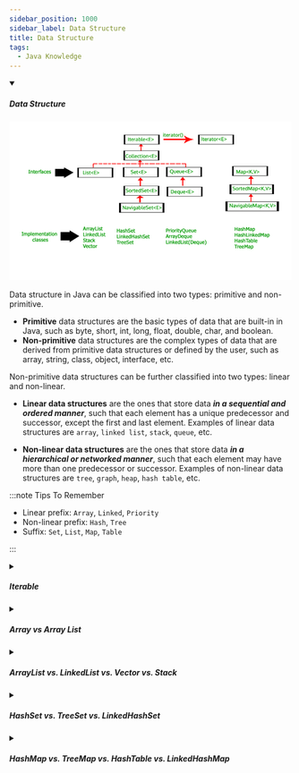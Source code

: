 ```yaml
---
sidebar_position: 1000
sidebar_label: Data Structure
title: Data Structure
tags:
  - Java Knowledge
---
```


<!-- https://brandfolder.com/workbench/extract-text-from-image -->
<!-- ![for root](/img/interviews/angular/forroot.png) -->

<details open>
<summary><h5>Data Structure</h5></summary>

![How Java Works](/img/interviews/java/data-structure.png)

Data structure in Java can be classified into two types: primitive and non-primitive.

- **Primitive** data structures are the basic types of data that are built-in in Java, such as byte, short, int, long, float, double, char, and boolean. 
- **Non-primitive** data structures are the complex types of data that are derived from primitive data structures or defined by the user, such as array, string, class, object, interface, etc.

Non-primitive data structures can be further classified into two types: linear and non-linear.

- **Linear data structures** are the ones that store data ***in a sequential and ordered manner***, such that each element has a unique predecessor and successor, except the first and last element. Examples of linear data structures are `array`, `linked list`, `stack`, `queue`, etc.

- **Non-linear data structures** are the ones that store data ***in a hierarchical or networked manner***, such that each element may have more than one predecessor or successor. Examples of non-linear data structures are `tree`, `graph`, `heap`, `hash table`, etc.

:::note Tips To Remember
- Linear prefix: `Array`, `Linked`, `Priority`
- Non-linear prefix: `Hash`, `Tree`
- Suffix: `Set`, `List`, `Map`, `Table`

:::
</details>

<details>
<summary><h5>Iterable</h5></summary>

Iterable in Java is an interface that represents a collection of elements that can be iterated over using a for-each loop or an iterator & allows sequential access to the elements of a collection. It has three methods: `hasNext()`, `next()`, and `remove()`.

```java
// A custom class that implements Iterable interface
class MyCollection<T> implements Iterable<T> {
  // An array to store the elements
  private T[] array;

  // A constructor to initialize the array
  public MyCollection(T[] array) {
    this.array = array;
  }

  // An implementation of iterator () method that returns an Iterator object
  public Iterator<T> iterator() {
    // Return an anonymous inner class that implements Iterator interface
    return new Iterator<T>() {
      // A variable to keep track of the current index
      private int index = 0;

      // An implementation of hasNext () method that checks if there are more elements
      public boolean hasNext() {
        return index < array.length;
      }

      // An implementation of next () method that returns the next element
      public T next() {
        return array[index++];
      }

      // An implementation of remove () method that is not supported
      public void remove() {
        throw new UnsupportedOperationException();
      }
    };
  }
}
```

To use an Iterable object in Java, we can either use a for-each loop or an explicit iterator. For example:

```java
// Create an array of strings
String[] names = {"Alice", "Bob", "Charlie"};

// Create an instance of MyCollection class with the array
MyCollection<String> myCollection = new MyCollection<>(names);

// Use a for-each loop to iterate over the elements
for (String name : myCollection) {
  System.out.println(name);
}

// Use an explicit iterator to iterate over the elements
Iterator<String> iterator = myCollection.iterator();
while (iterator.hasNext()) {
  System.out.println(iterator.next());
}
```

</details>

<details>
<summary><h5>Array vs Array List</h5></summary>

| Difference | Array | ArrayList |
|------------|-------|-----------|
| Size | Fixed-size data structure | Variable-size data structure |
| Type | Can store primitive types or objects | Can only store objects |
| Access | By using the index operator [] | By using the get () and set () methods |
| Methods | Does not have any built-in methods | Has many methods to manipulate the data |
| Generics | Can’t use generics along | Can use generics along |


```java
// Declare and initialize an array of int type
int[] numbers = {10, 20, 30, 40};

// Print the length of the array
System.out.println(numbers.length); // Output: 4

// Print the first element of the array
System.out.println(numbers[0]); // Output: 10

// Change the value of the second element of the array
numbers[1] = 25;

// Print the second element of the array
System.out.println(numbers[1]); // Output: 25

// Try to add a new element to the array
numbers[4] = 50; // Error: ArrayIndexOutOfBoundsException

// Declare and initialize an ArrayList of Integer type
ArrayList<Integer> numbersList = new ArrayList<Integer>();

// Add some elements to the ArrayList
numbersList.add(10);
numbersList.add(20);
numbersList.add(30);
numbersList.add(40);

// Print the size of the ArrayList
System.out.println(numbersList.size()); // Output: 4

// Print the first element of the ArrayList
System.out.println(numbersList.get(0)); // Output: 10

// Change the value of the second element of the ArrayList
numbersList.set(1, 25);

// Print the second element of the ArrayList
System.out.println(numbersList.get(1)); // Output: 25

// Add a new element to the end of the ArrayList
numbersList.add(50);

// Print the size of the ArrayList
System.out.println(numbersList.size()); // Output: 5

// Print the last element of the ArrayList
System.out.println(numbersList.get(4)); // Output: 50

```
</details>

<details>
<summary><h5>ArrayList vs. LinkedList vs. Vector vs. Stack</h5></summary>

| Difference | ArrayList | LinkedList | Vector | Stack |
|------------|-----------|------------|--------|-------|
| Implementation | Uses a dynamic array as its internal data structure | Uses a doubly linked list as its internal data structure | Uses a synchronized dynamic array as its internal data structure | Extends Vector and uses a LIFO (last-in first-out) order for its elements |
| Size | Can grow or shrink dynamically as needed | Can grow or shrink dynamically as needed | Can grow or shrink dynamically as needed | Can grow or shrink dynamically as needed |
| Access | Allows random access to any element by using its index | Does not allow random access, requires sequential traversal to access any element | Allows random access to any element by using its index | Does not allow random access, only allows access to the top element |
| Performance | Fast for get and set operations, slow for add and remove operations when resizing is involved or shifting is required | Fast for add and remove operations at any position, slow for get and set operations | Similar to ArrayList, but slower due to synchronization overhead | Similar to Vector, but provides additional methods such as push, pop, peek, and search |
| Synchronization | Not synchronized, not thread-safe | Not synchronized, not thread-safe | Synchronized, thread-safe | Synchronized, thread-safe |
| Legacy | Not a legacy class, introduced in Java 1.2 | Not a legacy class, introduced in Java 1.2 | A legacy class, part of the original Java 1.0 API | A legacy class, part of the original Java 1.0 API |

Here are some examples to demonstrate the usage of these classes:

```java
// Import the required classes
import java.util.ArrayList;
import java.util.LinkedList;
import java.util.Vector;
import java.util.Stack;

// Create a class with a main method
public class Main {

  // Define the main method
  public static void main(String[] args) {

    // Create an ArrayList of String type
    ArrayList<String> names = new ArrayList<String>();

    // Add some elements to the ArrayList
    names.add("Alice");
    names.add("Bob");
    names.add("Charlie");

    // Print the size and contents of the ArrayList
    System.out.println("ArrayList size: " + names.size());
    System.out.println("ArrayList elements: " + names);

    // Get and set an element using its index
    System.out.println("First element: " + names.get(0));
    names.set(0, "Ann");
    System.out.println("First element after update: " + names.get(0));

    // Create a LinkedList of Integer type
    LinkedList<Integer> numbers = new LinkedList<Integer>();

    // Add some elements to the LinkedList
    numbers.add(10);
    numbers.add(20);
    numbers.add(30);

    // Print the size and contents of the LinkedList
    System.out.println("LinkedList size: " + numbers.size());
    System.out.println("LinkedList elements: " + numbers);

    // Add and remove an element at any position
    numbers.add(1, 15);
    System.out.println("LinkedList elements after adding 15 at index 1: " + numbers);
    numbers.remove(2);
    System.out.println("LinkedList elements after removing element at index 2: " + numbers);

    // Create a Vector of Character type
    Vector<Character> letters = new Vector<Character>();

    // Add some elements to the Vector
    letters.add('A');
    letters.add('B');
    letters.add('C');

    // Print the size and contents of the Vector
    System.out.println("Vector size: " + letters.size());
    System.out.println("Vector elements: " + letters);

    // Sort and search the Vector using Collections class methods
    Collections.sort(letters);
    System.out.println("Vector elements after sorting: " + letters);
    int index = Collections.binarySearch(letters, 'B');
    System.out.println("Index of B in Vector: " + index);

    // Create a Stack of Double type
    Stack<Double> values = new Stack<Double>();

    // Add some elements to the Stack using push method
    values.push(1.0);
    values.push(2.0);
    values.push(3.0);

    // Print the size and contents of the Stack
    // Print the size and contents of the Stack
    System.out.println("Stack size: " + values.size());
    System.out.println("Stack elements: " + values);

    // Access and remove the top element using pop and peek methods
    System.out.println("Top element: " + values.peek());
    values.pop();
    System.out.println("Top element after pop: " + values.peek());

    // Search for an element using search method
    int position = values.search(2.0);
    System.out.println("Position of 2.0 in Stack: " + position);
```

</details>

<details>
<summary><h5>HashSet vs. TreeSet vs. LinkedHashSet</h5></summary>

| Feature | HashSet | LinkedHashSet | TreeSet |
| --- | --- | --- | --- |
| Internal Working | Uses HashMap for storing objects | Uses LinkedHashMap for storing objects | Uses TreeMap for storing objects |
| When To Use | If you don’t want to maintain insertion order but want to store unique objects | If you want to ***maintain the insertion order*** of elements then you can use LinkedHashSet | If you want to ***sort the elements*** according to some Comparator then use TreeSet |
| Order | Does not maintain insertion order | Maintains the insertion order of objects | Orders the elements according to supplied Comparator or natural ascending order |
| Complexity of Operations | O(1) for insertion, removing, and retrieving objects | O(1) for insertion, removing, and retrieving operations | O(log(n)) for insertion, removing, and retrieving operations |
| Performance | Better than LinkedHashSet and TreeSet | Slower than HashSet but faster than TreeSet | Slower than HashSet and LinkedHashSet due to sorting |
| Compare | Uses equals() and hashCode() methods to compare the objects | Uses equals() and hashCode() methods to compare it’s objects | Uses compare() and compareTo() methods to compare the objects |
| Null Elements | Allows only one null value | Allows only one null value | Does not permit null value |

Here is an example of how to use each of these classes in Java:

```java
import java.util.*;

class Example {

  public static void main(String args[]) {

    // Create HashSet
    HashSet<String> hashSet = new HashSet<>();
    // Add elements to HashSet
    hashSet.add("Java");
    hashSet.add("Angular");
    hashSet.add("Spring");
    hashSet.add("Oracle");
    hashSet.add("MySQL");
    // Add duplicate elements to HashSet
    hashSet.add("Java");
    hashSet.add("Spring");
    // Add null values to HashSet
    hashSet.add(null);
    hashSet.add(null);
    // Print HashSet elements
    System.out.println(hashSet); // [null, Java, MySQL, Spring, Oracle, Angular]

    // Create LinkedHashSet
    LinkedHashSet<String> linkedHashSet = new LinkedHashSet<>();
    // Add elements to LinkedHashSet
    linkedHashSet.add("Java");
    linkedHashSet.add("Angular");
    linkedHashSet.add("Spring");
    linkedHashSet.add("Oracle");
    linkedHashSet.add("MySQL");
    // Add duplicate elements to LinkedHashSet
    linkedHashSet.add("Java");
    linkedHashSet.add("Spring");
    // Add null values to LinkedHashSet
    linkedHashSet.add(null);
    linkedHashSet.add(null);
    // Print LinkedHashSet elements
    System.out.println(linkedHashSet); // [Java, Angular, Spring, Oracle, MySQL, null]

    // Create TreeSet
    TreeSet<String> treeSet = new TreeSet<>();
    // Add elements to TreeSet
    treeSet.add("Java");
    treeSet.add("Angular");
    treeSet.add("Spring");
    treeSet.add("Oracle");
    treeSet.add("MySQL");
    // Add duplicate elements to TreeSet
    treeSet.add("Java");
    treeSet.add("Spring");
    // Print TreeSet elements
    System.out.println(treeSet); // [Angular, Java, MySQL, Oracle, Spring]
  }
}
```
</details>

<details>
<summary><h5>HashMap vs. TreeMap vs. HashTable vs. LinkedHashMap</h5></summary>

| Feature | HashMap | TreeMap | HashTable | LinkedHashMap |
| --- | --- | --- | --- | --- |
| Internal Working | Uses hash table for storing key-value pairs | Uses red-black tree for storing key-value pairs | Uses hash table for storing key-value pairs | Uses hash table and doubly-linked list for storing key-value pairs |
| When To Use | If you don’t care about the order of elements and want fast access and insertion | If you want to store elements in sorted order by keys or by a custom comparator | If you want a legacy thread-safe map that does not allow null keys or values | If you want to maintain the insertion order or access order of elements |
| Order | Does not maintain any order | Maintains ascending order by keys or by a custom comparator | Does not maintain any order | Maintains insertion order or access order |
| Complexity of Operations | O(1) for get, put, remove and containsKey (average case) | O(log(n)) for get, put, remove and containsKey | O(1) for get, put, remove and containsKey (average case) | O(1) for get, put, remove and containsKey (average case) |
| Performance | Faster than TreeMap and HashTable | Slower than HashMap and HashTable due to sorting | Slower than HashMap and LinkedHashMap due to synchronization | Slower than HashMap but faster than HashTable due to maintaining order |
| Compare | Uses equals() and hashCode() methods to compare keys and values | Uses compare() or compareTo() methods to compare keys and values | Uses equals() and hashCode() methods to compare keys and values | Uses equals() and hashCode() methods to compare keys and values |
| Null Elements/Keys | Allows one null key and multiple null values | Does not allow null key but allows multiple null values | Does not allow null key or null value | Allows one null key and multiple null values |
| Thread-Safety | Not thread-safe as it is not synchronized | Not thread-safe as it is not synchronized | Thread-safe as it is synchronized on the whole map | Not thread-safe as it is not synchronized |
| Fail-Fast Behavior | Iterator is fail-fast (throws ConcurrentModificationException) but cannot be guaranteed in the presence of unsynchronized concurrent modification | Iterator is fail-fast (throws ConcurrentModificationException) but cannot be guaranteed in the presence of unsynchronized concurrent modification Iterator is fail-fast (throws ConcurrentModificationException) but cannot be guaranteed in the presence of unsynchronized concurrent modification |  |  |


</details>
